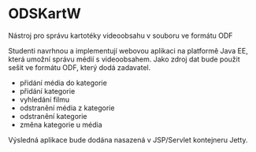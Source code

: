 ﻿# ODSKartW
Nástroj pro správu kartotéky videoobsahu v souboru ve formátu ODF

Studenti navrhnou a implementují webovou aplikaci na platformě Java EE, která umožní správu médií s videoobsahem. Jako zdroj dat bude použit sešit ve formátu ODF, který dodá zadavatel.
<ul>
    <li>přidání média do kategorie</li>
    <li>přidání kategorie</li>
    <li>vyhledání filmu</li>
    <li>odstranění média z kategorie</li>
    <li>odstranění kategorie</li>
    <li>změna kategorie u média</li>
</ul>
Výsledná aplikace bude dodána nasazená v JSP/Servlet kontejneru Jetty.
